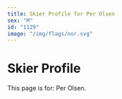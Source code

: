 ```yaml
---
title: Skier Profile for Per Olsen
sex: "M"
id: "1129"
image: "/img/flags/nor.svg" 
---
```


# Skier Profile

This page is for: Per Olsen.
    